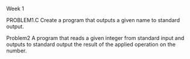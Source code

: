 Week 1

PROBLEM1.C 
Create a program that outputs a given name to standard output.

Problem2
A program that reads a given integer from standard input and outputs to standard output the result of the applied operation on the number.
